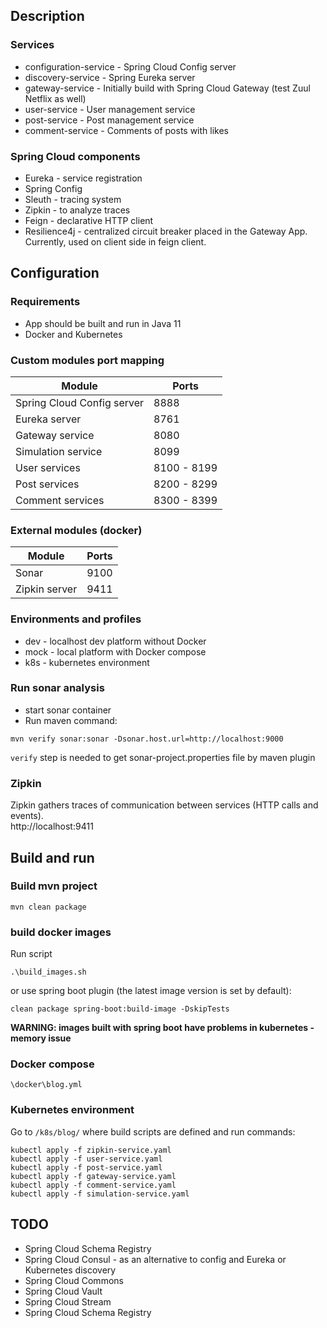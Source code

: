 ## Description
### Services
- configuration-service - Spring Cloud Config server
- discovery-service - Spring Eureka server
- gateway-service - Initially build with Spring Cloud Gateway (test Zuul Netflix as well)
- user-service - User management service
- post-service - Post management service
- comment-service - Comments of posts with likes

### Spring Cloud components
- Eureka - service registration
- Spring Config
- Sleuth - tracing system
- Zipkin - to analyze traces
- Feign - declarative HTTP client
- Resilience4j - centralized circuit breaker placed in the Gateway App. Currently, used on client side in feign client.

## Configuration
### Requirements
- App should be built and run in Java 11
- Docker and Kubernetes
### Custom modules port mapping
|Module|Ports|
|------|-----|
|Spring Cloud Config server|8888|
|Eureka server|8761|
|Gateway service|8080|
|Simulation service|8099|
|User services|8100 - 8199|
|Post services|8200 - 8299|
|Comment services|8300 - 8399|

### External modules (docker)
|Module|Ports|
|------|-----|
|Sonar|9100|
|Zipkin server|9411|

### Environments and profiles
- dev - localhost dev platform without Docker
- mock - local platform with Docker compose
- k8s - kubernetes environment

### Run sonar analysis
- start sonar container
- Run maven command:
```
mvn verify sonar:sonar -Dsonar.host.url=http://localhost:9000
```
`verify` step is needed to get sonar-project.properties file by maven plugin

### Zipkin
Zipkin gathers traces of communication between services (HTTP calls and events).<br />
http://localhost:9411

## Build and run
### Build mvn project
```
mvn clean package
```

### build docker images
Run script <br />
```
.\build_images.sh
```

or use spring boot plugin (the latest image version is set by default): <br />
```
clean package spring-boot:build-image -DskipTests
```
<b> WARNING: images built with spring boot have problems in kubernetes - memory issue</b>

### Docker compose
```
\docker\blog.yml
```

### Kubernetes environment
Go to `/k8s/blog/` where build scripts are defined and run commands: <br />
```
kubectl apply -f zipkin-service.yaml
kubectl apply -f user-service.yaml
kubectl apply -f post-service.yaml
kubectl apply -f gateway-service.yaml
kubectl apply -f comment-service.yaml
kubectl apply -f simulation-service.yaml
```

## TODO
- Spring Cloud Schema Registry
- Spring Cloud Consul - as an alternative to config and Eureka or Kubernetes discovery
- Spring Cloud Commons
- Spring Cloud Vault
- Spring Cloud Stream
- Spring Cloud Schema Registry
